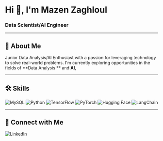 # Hi 👋, I'm Mazen Zaghloul

### Data Scientist/AI Engineer



---

## 🌟 About Me

Junior Data Analysis/AI Enthusiast with a passion for leveraging technology to solve real-world problems. I'm currently exploring opportunities in the fields of **Data Analysis ** and **AI**, 



---


## 🛠️ Skills

![MySQL](https://img.shields.io/badge/-MySQL-4479A1?logo=mysql&logoColor=white&style=for-the-badge)
![Python](https://img.shields.io/badge/-Python-3776AB?logo=python&logoColor=white&style=for-the-badge)
![TensorFlow](https://img.shields.io/badge/-TensorFlow-FF6F00?logo=tensorflow&logoColor=white&style=for-the-badge)
![PyTorch](https://img.shields.io/badge/-PyTorch-EE4C2C?logo=pytorch&logoColor=white&style=for-the-badge)
![Hugging Face](https://img.shields.io/badge/-Hugging%20Face-FFD700?logo=huggingface&logoColor=black&style=for-the-badge)
![LangChain](https://img.shields.io/badge/-LangChain-6e9dff?logo=langchain&logoColor=black&style=for-the-badge)

---

## 🔗 Connect with Me

[![LinkedIn](https://img.shields.io/badge/-LinkedIn-0077B5?logo=linkedin&logoColor=white&style=for-the-badge)](https://www.linkedin.com/in/[your-linkedin-username](https://www.linkedin.com/in/mazen-zaghloul-5287941b7/)/)








